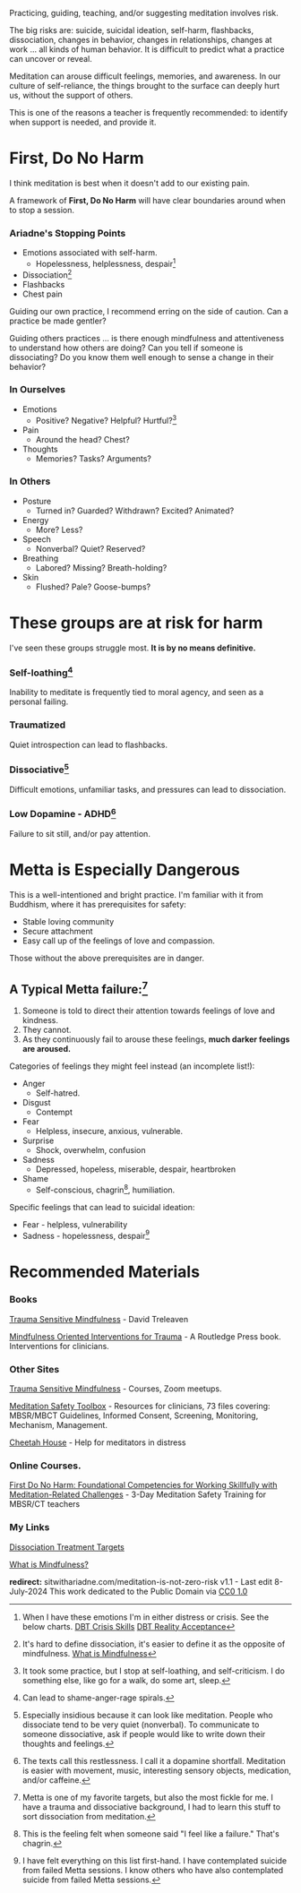 ﻿Practicing, guiding, teaching, and/or suggesting meditation involves risk.

The big risks are: suicide, suicidal ideation, self-harm, flashbacks, dissociation, changes in behavior, changes in relationships, changes at work ... all kinds of human behavior. It is difficult to predict what a practice can uncover or reveal. 

Meditation can arouse difficult feelings, memories, and awareness. In our culture of self-reliance, the things brought to the surface can deeply hurt us, without the support of others. 

This is one of the reasons a teacher is frequently recommended: to identify when support is needed, and provide it.

# First, Do No Harm
I think meditation is best when it doesn't add to our existing pain.

 A framework of **First, Do No Harm** will have clear boundaries around when to stop a session.

### Ariadne's Stopping Points
* Emotions associated with self-harm.
	* Hopelessness, helplessness, despair[^1]
* Dissociation[^2]
* Flashbacks
* Chest pain

[^1]: When I have these emotions I'm in either distress or crisis. See the below charts.
[DBT Crisis Skills](https://www.sitwithariadne.com/2021/05/dbt-crisis-survival.html)
[DBT Reality Acceptance](https://www.sitwithariadne.com/2021/06/dbt-reality-acceptance-skills.html)

[^2]: It's hard to define dissociation, it's easier to define it as the opposite of mindfulness. 
[What is Mindfulness](https://www.sitwithariadne.com/2021/03/what-is-mindfulness-christine-forner.html)

Guiding our own practice, I recommend erring on the side of caution. Can a practice be made gentler?

Guiding others practices ... is there enough mindfulness and attentiveness to understand how others are doing? Can you tell if someone is dissociating? Do you know them well enough to sense a change in their behavior?

### In Ourselves
* Emotions
	* Positive? Negative? Helpful? Hurtful?[^3]
* Pain
	* Around the head? Chest?
* Thoughts
	* Memories? Tasks? Arguments?

[^3]: It took some practice, but I stop at self-loathing, and self-criticism. I do something else, like go for a walk, do some art, sleep.

### In Others

* Posture
	* Turned in? Guarded? Withdrawn? Excited? Animated?
* Energy
	* More? Less?
* Speech
	* Nonverbal? Quiet? Reserved?
* Breathing
	* Labored? Missing? Breath-holding?
* Skin
	* Flushed? Pale? Goose-bumps?


# These groups are at risk for harm
I've seen these groups struggle most. **It is by no means definitive.** 

### Self-loathing[^4]
Inability to meditate is frequently tied to moral agency, and seen as a personal failing.

[^4]: Can lead to shame-anger-rage spirals.

### Traumatized
Quiet introspection can lead to flashbacks.

### Dissociative[^5]
Difficult emotions, unfamiliar tasks, and pressures can lead to dissociation.

[^5]: Especially insidious because it can look like meditation. People who dissociate tend to be very quiet (nonverbal). To communicate to someone dissociative, ask if people would like to write down their thoughts and feelings.

### Low Dopamine - ADHD[^6]
Failure to sit still, and/or pay attention.

[^6]: The texts call this restlessness. I call it a dopamine shortfall. Meditation is easier with movement, music, interesting sensory objects, medication, and/or caffeine.




# Metta is Especially Dangerous

This is a well-intentioned and bright practice. I'm familiar with it from Buddhism, where it has prerequisites for safety:
* Stable loving community
* Secure attachment
* Easy call up of the feelings of love and compassion.

Those without the above prerequisites are in danger.



## A Typical Metta failure:[^7]

1. Someone is told to direct their attention towards feelings of love and kindness.
2. They cannot.
3. As they continuously fail to arouse these feelings, **much darker feelings are aroused.**

[^7]: Metta is one of my favorite targets, but also the most fickle for me. I have a trauma and dissociative background, I had to learn this stuff to sort dissociation from meditation.

Categories of feelings they might feel instead (an incomplete list!):
* Anger
	* Self-hatred.
* Disgust
	* Contempt
* Fear
	* Helpless, insecure, anxious, vulnerable.
* Surprise
	* Shock, overwhelm, confusion
* Sadness
	* Depressed, hopeless, miserable, despair, heartbroken
* Shame
	* Self-conscious, chagrin[^8], humiliation. 

[^8]: This is the feeling felt when someone said "I feel like a failure." That's chagrin.

Specific feelings that can lead to suicidal ideation:
* Fear - helpless, vulnerability
* Sadness - hopelessness, despair[^9]

[^9]: I have felt everything on this list first-hand. I have contemplated suicide from failed  Metta sessions. I know others who have also contemplated suicide from failed Metta sessions.

# Recommended Materials

### Books
[Trauma Sensitive Mindfulness](https://wwnorton.com/books/9780393709780) - David Treleaven

[Mindfulness Oriented Interventions for Trauma](https://www.routledge.com/Mindfulness-Oriented-Interventions-for-Trauma-Integrating-Contemplative/Follette-Briere-Rozelle-Hopper-Rome/p/book/9781462533848) - A Routledge Press book. Interventions for clinicians.

### Other Sites
[Trauma Sensitive Mindfulness](https://davidtreleaven.com/) - Courses, Zoom meetups.

[Meditation Safety Toolbox](https://www.brown.edu/research/labs/britton/meditation-safety-toolbox) - Resources for clinicians, 73 files covering: MBSR/MBCT Guidelines, Informed Consent, Screening, Monitoring, Mechanism, Management.

[Cheetah House](https://www.cheetahhouse.org/) - Help for meditators in distress

### Online Courses.
[First Do No Harm: Foundational Competencies for Working Skillfully with Meditation-Related Challenges](https://www.cheetahhouse.org/fdnh) - 3-Day Meditation Safety Training for MBSR/CT teachers

### My Links
[Dissociation Treatment Targets](https://www.sitwithariadne.com/2021/06/dissociation-treatment-targets.html)

[What is Mindfulness?](https://www.sitwithariadne.com/2021/03/what-is-mindfulness-christine-forner.html)

**redirect:** sitwithariadne.com/meditation-is-not-zero-risk
v1.1 - Last edit 8-July-2024
This work dedicated to the Public Domain via [CC0 1.0](https://creativecommons.org/publicdomain/zero/1.0/)
